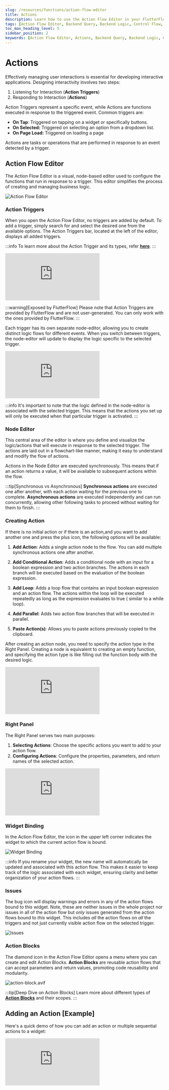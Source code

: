 ```yaml
---
slug: /resources/functions/action-flow-editor
title: Actions
description: Learn how to use the Action Flow Editor in your FlutterFlow app to manage and streamline your backend logic.
tags: [Action Flow Editor, Backend Query, Backend Logic, Control Flow, Actions]
toc_max_heading_level: 5
sidebar_position: 2
keywords: [Action Flow Editor, Actions, Backend Query, Backend Logic, Control Flow, FlutterFlow]
---
```


# Actions

Effectively managing user interactions is essential for developing interactive applications.
Designing interactivity involves two steps:

1. Listening for Interaction (**Action Triggers**)
2. Responding to Interaction (**Actions**)

Action Triggers represent a specific event, while Actions are functions executed in response to the
triggered event. Common triggers are:

- **On Tap**: Triggered on tapping on a widget or specifically buttons.
- **On Selected:** Triggered on selecting an option from a dropdown list.
- **On Page Load:** Triggered on loading a page

Actions are tasks or operations that are performed in response to an event detected by a trigger.

## Action Flow Editor

The Action Flow Editor is a visual, node-based editor used to configure the functions that run in
response to a trigger. This editor simplifies the process of creating and managing business logic.

![Action Flow Editor](img/actions.avif)

### Action Triggers

When you open the Action Flow Editor, no triggers are added by default. To add a trigger, simply search for and select the desired one from the available options. The Action Triggers bar, located at the left of the editor, displays all added triggers.

:::info
To learn more about the Action Trigger and its types, refer [**here**](action-triggers.md).
:::

<div style={{
    position: 'relative',
    paddingBottom: 'calc(56.67989417989418% + 41px)', // Keeps the aspect ratio and additional padding
    height: 0,
    width: '100%'}}>
    <iframe 
        src="https://demo.arcade.software/2kuQfhvjyPnW8PvbsaUw?embed&show_copy_link=true"
        title=""
        style={{
            position: 'absolute',
            top: 0,
            left: 0,
            width: '100%',
            height: '100%',
            colorScheme: 'light'
        }}
        frameborder="0"
        loading="lazy"
        webkitAllowFullScreen
        mozAllowFullScreen
        allowFullScreen
        allow="clipboard-write">
    </iframe>
</div>
<p></p>

:::warning[Exposed by FlutterFlow]
Please note that Action Triggers are provided by FlutterFlow and are not user-generated. You can
only work with the ones provided by FlutterFlow.
:::

Each trigger has its own separate node-editor, allowing you to create distinct logic flows for
different events. When you switch between triggers, the node-editor will update to display the logic
specific to the selected trigger.

<div className="arcade-container" style={{
    position: 'relative',
    paddingBottom: 'calc(55.670103092783506% + 41px)', // Preserves the original aspect ratio and padding
    height: 0,
    width: '100%'
}}>
    <iframe 
        src="https://demo.arcade.software/IazHon14tfvS4UljRsqu?embed&show_copy_link=true"
        title="Switching Triggers"
        style={{
            position: 'absolute',
            top: 0,
            left: 0,
            width: '100%',
            height: '100%',
            colorScheme: 'light',
        }}
        frameborder="0"
        loading="lazy"
        webkitAllowFullScreen
        mozAllowFullScreen
        allowFullScreen
        allow="clipboard-write">
    </iframe>
</div>


:::info
It's important to note that the logic defined in the node-editor is associated with the selected
trigger. This means that the actions you set up will only be executed when that particular trigger
is activated.
:::

### Node Editor

This central area of the editor is where you define and visualize the logic/actions that will
execute in response to the selected trigger. The actions are laid out in a flowchart-like manner,
making it easy to understand and modify the flow of actions.

Actions in the Node Editor are executed synchronously. This means that if an action returns a value,
it will be available to subsequent actions within the flow.

:::tip[Synchronous vs Asynchronous]
**Synchronous actions** are executed one after another, with each action waiting for the previous
one to complete.
**Asynchronous actions** are executed independently and can run concurrently, allowing other
following tasks to proceed without waiting for them to finish.
:::

### Creating Action

If there is no initial action or if there is an action,and you want to add another one and press the
plus icon, the following options will be available:

1. **Add Action**: Adds a single action node to the flow. You can add multiple synchronous actions
   one after another.

2. **Add Conditional Action**: Adds a conditional node with an input for a boolean expression and
   two action branches. The actions in each branch will be executed based on the evaluation of the
   boolean expression.
3. **Add Loop**: Adds a loop flow that contains an input boolean expression and an action flow. The
   actions within the loop will be executed repeatedly as long as the expression evaluates to true (
  similar to a while loop).
4. **Add Parallel**: Adds two action flow branches that will be executed in parallel.
5. **Paste Action(s)**: Allows you to paste actions previously copied to the clipboard.

After creating an action node, you need to specify the action type in the Right Panel. Creating a
node is equivalent to creating an empty function, and specifying the action type is like filling out
the function body with the desired logic.

<div className="arcade-container" style={{
    position: 'relative',
    paddingBottom: 'calc(55.32786885245902% + 41px)', // Keeps the original aspect ratio and padding
    height: 0,
    width: '100%'
}}>
    <iframe 
        src="https://demo.arcade.software/I9valjo4KqgEs8qol2Wp?embed&show_copy_link=true"
        title="Create New Action"
        style={{
            position: 'absolute',
            top: 0,
            left: 0,
            width: '100%',
            height: '100%',
            colorScheme: 'light',
        }}
        frameborder="0"
        loading="lazy"
        webkitAllowFullScreen
        mozAllowFullScreen
        allowFullScreen
        allow="clipboard-write">
    </iframe>
</div>

### Right Panel

The Right Panel serves two main purposes:

1. **Selecting Actions**: Choose the specific actions you want to add to your action flow.
2. **Configuring Actions**: Configure the properties, parameters, and return names of the selected
   action.

<div className="arcade-container" style={{
    position: 'relative',
    paddingBottom: 'calc(55.441478439425055% + 41px)', // Maintains the aspect ratio and additional padding
    height: 0,
    width: '100%'
}}>
    <iframe 
        src="https://demo.arcade.software/oHXsShi0Kyo5hbOIYZL5?embed&show_copy_link=true"
        title="Arcade Flow (Fri May 10 2024)"
        style={{
            position: 'absolute',
            top: 0,
            left: 0,
            width: '100%',
            height: '100%',
            colorScheme: 'light',
        }}
        frameborder="0"
        loading="lazy"
        webkitAllowFullScreen
        mozAllowFullScreen
        allowFullScreen
        allow="clipboard-write">
    </iframe>
</div>

### Widget Binding

In the Action Flow Editor, the icon in the upper left corner indicates the widget to which the current action flow is bound.

![Widget Binding](img/widget-binding.avif)

:::info
If you rename your widget, the new name will automatically be updated and associated with this action flow. This makes it easier to keep track of the logic associated with each widget, ensuring clarity and better organization of your action flows.
:::

### Issues

The bug icon will display warnings and errors in any of the action flows bound to this widget. Note,
these are neither issues in the whole project nor issues in all of the action flow but *only* issues
generated from the action flows bound to *this* widget. This includes *all* the action flows on
*all* the triggers and not just currently visible action flow on the selected trigger.

![Issues](img/action-errors.avif)

### Action Blocks

The diamond icon in the Action Flow Editor opens a menu where you can create and edit Action Blocks.
**Action Blocks** are reusable action flows that can accept parameters and return values, promoting code
reusability and modularity.

![action-block.avif](img/action-block-icon.avif)

:::tip[Deep Dive on Action Blocks]
Learn more about different types of **[Action Blocks](action-blocks.md)** and their scopes.
:::

## Adding an Action [Example]

Here's a quick demo of how you can add an action or multiple sequential actions to a widget:

<div style={{
    position: 'relative',
    paddingBottom: 'calc(56.67989417989418% + 41px)', // Keeps the aspect ratio and additional padding
    height: 0,
    width: '100%'
}}>
    <iframe 
        src="https://demo.arcade.software/pzHtQyaiPVeLC01vbgbs?embed&show_copy_link=true"
        title=""
        style={{
            position: 'absolute',
            top: 0,
            left: 0,
            width: '100%',
            height: '100%',
            colorScheme: 'light'
        }}
        frameborder="0"
        loading="lazy"
        webkitAllowFullScreen
        mozAllowFullScreen
        allowFullScreen
        allow="clipboard-write">
    </iframe>
</div>